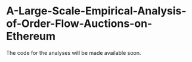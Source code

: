 # A-Large-Scale-Empirical-Analysis-of-Order-Flow-Auctions-on-Ethereum

The code for the analyses will be made available soon.
